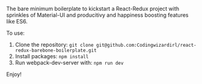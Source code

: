 The bare minimum boilerplate to kickstart a React-Redux project  with sprinkles of Material-UI and producitivy and happiness boosting features like ES6.

To use:
 1. Clone the repository:
  `git clone git@github.com:Codingwizardirl/react-redux-barebone-boilerplate.git`
 2. Install packages:
 `npm install`
 3. Run webpack-dev-server with:
 `npm run dev`

Enjoy!
